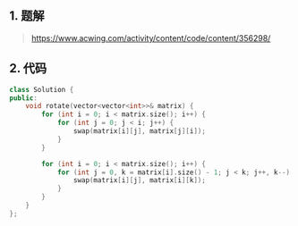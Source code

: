 ## 1. 题解
> https://www.acwing.com/activity/content/code/content/356298/

## 2. 代码
```c++
class Solution {
public:
    void rotate(vector<vector<int>>& matrix) {
        for (int i = 0; i < matrix.size(); i++) {
            for (int j = 0; j < i; j++) {
                swap(matrix[i][j], matrix[j][i]);
            }
        }

        for (int i = 0; i < matrix.size(); i++) {
            for (int j = 0, k = matrix[i].size() - 1; j < k; j++, k--) {
                swap(matrix[i][j], matrix[i][k]);
            }
        }
    }
};
```